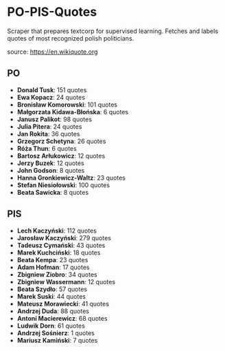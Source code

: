 # PO-PIS-Quotes

Scraper that prepares textcorp for supervised learning. Fetches and labels quotes of most recognized polish politicians.

source: <https://en.wikiquote.org>

## PO
- **Donald Tusk**: 151 quotes
- **Ewa Kopacz**: 24 quotes
- **Bronisław Komorowski**: 101 quotes
- **Małgorzata Kidawa-Błońska**: 6 quotes
- **Janusz Palikot**: 98 quotes
- **Julia Pitera**: 24 quotes
- **Jan Rokita**: 36 quotes
- **Grzegorz Schetyna**: 26 quotes
- **Róża Thun**: 6 quotes
- **Bartosz Arłukowicz**: 12 quotes
- **Jerzy Buzek**: 12 quotes
- **John Godson**: 8 quotes
- **Hanna Gronkiewicz-Waltz**: 23 quotes
- **Stefan Niesiołowski**: 100 quotes
- **Beata Sawicka**: 8 quotes


## PIS
- **Lech Kaczyński**: 112 quotes
- **Jarosław Kaczyński**: 279 quotes
- **Tadeusz Cymański**: 43 quotes
- **Marek Kuchciński**: 18 quotes
- **Beata Kempa**: 23 quotes
- **Adam Hofman**: 17 quotes
- **Zbigniew Ziobro**: 34 quotes
- **Zbigniew Wassermann**: 12 quotes
- **Beata Szydło**: 57 quotes
- **Marek Suski**: 44 quotes
- **Mateusz Morawiecki**: 41 quotes
- **Andrzej Duda**: 88 quotes
- **Antoni Macierewicz**: 68 quotes
- **Ludwik Dorn**: 61 quotes
- **Andrzej Sośnierz**: 1 quotes
- **Mariusz Kamiński**: 7 quotes
